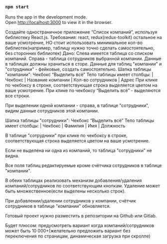 ### `npm start`

Runs the app in the development mode.\
Open [http://localhost:3000](http://localhost:3000) to view it in the browser.

Создайте одностраничное приложение “Список компаний”, используя библиотеку React.js.
Требования: react, redux(redux-toolkit) остальное на ваше усмотрение, НО стоит использовать минимальное кол-во библиотек(например, таблицу нужно точно сделать самостоятельно, без сторонних библиотек)
Дано: Слева имеется таблица со списком компаний. Справа - таблица сотрудников выбранной компании. Данные в таблицах должны храниться в сторе.
Данные для таблиц "компании" и "сотрудники" - фейковые, создать самостоятельно.
Шапка таблицы "компании": Чекбокс “Выделить всё”
Тело таблицы имеет столбцы: | Чекбокс | Название компании | Кол-во сотрудников | Адрес
При клике по чекбоксу в строке, соответствующая строка выделяется цветом на ваше усмотрение. При клике по чекбоксу “Выделить всё” - выделяются все строки.

При выделении одной компании - справа, в таблице "сотрудники", видим данные сотрудников этой компании.

Шапка таблицы "сотрудники": Чекбокс “Выделить всё”
Тело таблицы имеет столбцы: | Чекбокс | Фамилия | Имя | Должность

В таблице "сотрудники" при клике по чекбоксу в строке, соответствующая строка выделяется цветом на ваше усмотрение.

Если не выделена ни одна из компаний, то таблица "сотрудники" не видна.

Все поля таблиц редактируемые кроме счётчика сотрудников в таблице "компании".

В обеих таблицах реализовать механизм добавления/удаления компаний/сотрудников по соответствующим кнопкам. Удаление может быть множественное(если выделены несколько строк).

При добавлении/удалении сотрудников у компании, счётчик сотрудников в таблице "компании" обновляется.

Готовый проект нужно разместить в репозитории на Github или Gitlab.

Будет плюсом: предусмотреть вариант когда компаний/сотрудников может быть 10 000+(желательно предложить вариант без переключения по страницам, динамическая загрузка при скролле)
